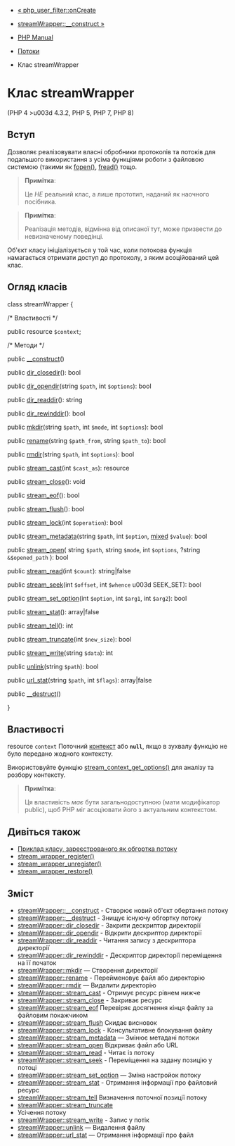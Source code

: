 - [« php_user_filter::onCreate](php-user-filter.oncreate.md)
- [streamWrapper::\_\_construct »](streamwrapper.construct.md)

- [PHP Manual](index.md)
- [Потоки](book.stream.md)
- Клас streamWrapper

# Клас streamWrapper

(PHP 4 \>u003d 4.3.2, PHP 5, PHP 7, PHP 8)

## Вступ

Дозволяє реалізовувати власні обробники протоколів та потоків для
подальшого використання з усіма функціями роботи з файловою
системою (такими як [fopen()](function.fopen.md),
[fread()](function.fread.md) тощо.

> **Примітка**:
>
> Це *НЕ* реальний клас, а лише прототип, наданий як
> наочного посібника.

> **Примітка**:
>
> Реалізація методів, відмінна від описаної тут, може призвести до
> невизначеному поведінці.

Об'єкт класу ініціалізується у той час, коли потокова функція
намагається отримати доступ до протоколу, з яким асоційований цей клас.

## Огляд класів

class streamWrapper {

/\* Властивості \*/

public resource `$context`;

/\* Методи \*/

public [\_\_construct](streamwrapper.construct.md)()

public [dir_closedir](streamwrapper.dir-closedir.md)(): bool

public [dir_opendir](streamwrapper.dir-opendir.md)(string `$path`, int
`$options`): bool

public [dir_readdir](streamwrapper.dir-readdir.md)(): string

public [dir_rewinddir](streamwrapper.dir-rewinddir.md)(): bool

public [mkdir](streamwrapper.mkdir.md)(string `$path`, int `$mode`,
int `$options`): bool

public [rename](streamwrapper.rename.md)(string `$path_from`, string
`$path_to`): bool

public [rmdir](streamwrapper.rmdir.md)(string `$path`, int
`$options`): bool

public [stream_cast](streamwrapper.stream-cast.md)(int `$cast_as`):
resource

public [stream_close](streamwrapper.stream-close.md)(): void

public [stream_eof](streamwrapper.stream-eof.md)(): bool

public [stream_flush](streamwrapper.stream-flush.md)(): bool

public [stream_lock](streamwrapper.stream-lock.md)(int `$operation`):
bool

public [stream_metadata](streamwrapper.stream-metadata.md)(string
`$path`, int `$option`,
[mixed](language.types.declarations.md#language.types.declarations.mixed)
`$value`): bool

public [stream_open](streamwrapper.stream-open.md)(
string `$path`,
string `$mode`,
int `$options`,
?string `&$opened_path`
): bool

public [stream_read](streamwrapper.stream-read.md)(int `$count`):
string\|false

public [stream_seek](streamwrapper.stream-seek.md)(int `$offset`, int
`$whence` u003d SEEK_SET): bool

public [stream_set_option](streamwrapper.stream-set-option.md)(int
`$option`, int `$arg1`, int `$arg2`): bool

public [stream_stat](streamwrapper.stream-stat.md)(): array\|false

public [stream_tell](streamwrapper.stream-tell.md)(): int

public [stream_truncate](streamwrapper.stream-truncate.md)(int
`$new_size`): bool

public [stream_write](streamwrapper.stream-write.md)(string `$data`):
int

public [unlink](streamwrapper.unlink.md)(string `$path`): bool

public [url_stat](streamwrapper.url-stat.md)(string `$path`, int
`$flags`): array\|false

public [\_\_destruct](streamwrapper.destruct.md)()

}

## Властивості

resource `context`
Поточний [контекст](context.md) або **`null`**, якщо в зухвалу
функцію не було передано жодного контексту.

Використовуйте функцію
[stream_context_get_options()](function.stream-context-get-options.md)
для аналізу та розбору контексту.

> **Примітка**:
>
> Ця властивість *має* бути загальнодоступною (мати модифікатор public),
> щоб PHP міг асоціювати його з актуальним контекстом.

## Дивіться також

- [Приклад класу, зареєстрованого як обгортка потоку](stream.streamwrapper.example-1.md)
- [stream_wrapper_register()](function.stream-wrapper-register.md)
- [stream_wrapper_unregister()](function.stream-wrapper-unregister.md)
- [stream_wrapper_restore()](function.stream-wrapper-restore.md)

## Зміст

- [streamWrapper::\_\_construct](streamwrapper.construct.md) -
Створює новий об'єкт обертання потоку
- [streamWrapper::\_\_destruct](streamwrapper.destruct.md) -
Знищує існуючу обгортку потоку
- [streamWrapper::dir_closedir](streamwrapper.dir-closedir.md) -
Закрити дескриптор директорії
- [streamWrapper::dir_opendir](streamwrapper.dir-opendir.md) -
Відкрити дескриптор директорії
- [streamWrapper::dir_readdir](streamwrapper.dir-readdir.md) -
Читання запису з дескриптора директорії
- [streamWrapper::dir_rewinddir](streamwrapper.dir-rewinddir.md) -
Дескриптор директорії переміщення на її початок
- [streamWrapper::mkdir](streamwrapper.mkdir.md) — Створення
директорії
- [streamWrapper::rename](streamwrapper.rename.md) - Перейменовує
файл або директорію
- [streamWrapper::rmdir](streamwrapper.rmdir.md) — Видалити
директорію
- [streamWrapper::stream_cast](streamwrapper.stream-cast.md) -
Отримує ресурс рівнем нижче
- [streamWrapper::stream_close](streamwrapper.stream-close.md) -
Закриває ресурс
- [streamWrapper::stream_eof](streamwrapper.stream-eof.md)
Перевіряє досягнення кінця файлу за файловим покажчиком
- [streamWrapper::stream_flush](streamwrapper.stream-flush.md)
Скидає висновок
- [streamWrapper::stream_lock](streamwrapper.stream-lock.md) -
Консультативне блокування файлу
- [streamWrapper::stream_metadata](streamwrapper.stream-metadata.md)
— Змінює метадані потоки
- [streamWrapper::stream_open](streamwrapper.stream-open.md)
Відкриває файл або URL
- [streamWrapper::stream_read](streamwrapper.stream-read.md) -
Читає із потоку
- [streamWrapper::stream_seek](streamwrapper.stream-seek.md) -
Переміщення на задану позицію у потоці
- [streamWrapper::stream_set_option](streamwrapper.stream-set-option.md)
— Зміна настройок потоку
- [streamWrapper::stream_stat](streamwrapper.stream-stat.md) -
Отримання інформації про файловий ресурс
- [streamWrapper::stream_tell](streamwrapper.stream-tell.md)
Визначення поточної позиції потоку
- [streamWrapper::stream_truncate](streamwrapper.stream-truncate.md)
- Усічення потоку
- [streamWrapper::stream_write](streamwrapper.stream-write.md) -
Запис у потік
- [streamWrapper::unlink](streamwrapper.unlink.md) — Видалення файлу
- [streamWrapper::url_stat](streamwrapper.url-stat.md) — Отримання
інформації про файл
